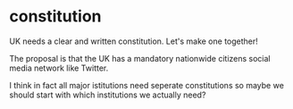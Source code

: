 # constitution
UK needs a clear and written constitution. Let's make one together!


The proposal is that the UK has a mandatory nationwide citizens social media network like Twitter. 


I think in fact all major istitutions need seperate constitutions so maybe we should start with which institutions we actually need?
